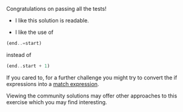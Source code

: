 Congratulations on passing all the tests!

- I like this solution is readable.

- I like the use of
```rust
(end..=start)
```
instead of
```rust
(end..start + 1)
```

If you cared to, for a further challenge you might try to convert the if
expressions into a [match
expression](https://doc.rust-lang.org/reference/expressions/match-expr.html).

Viewing the community solutions may offer other approaches to this exercise
which you may find interesting.
